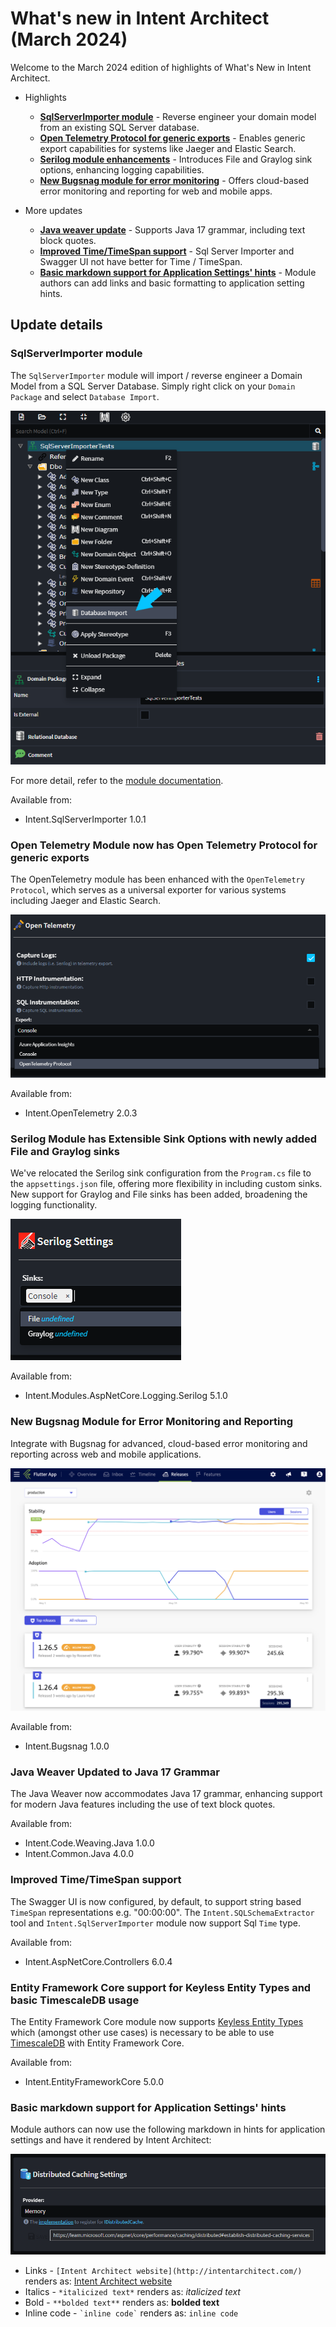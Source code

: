 # What's new in Intent Architect (March 2024)

Welcome to the March 2024 edition of highlights of What's New in Intent Architect.

- Highlights
  - **[SqlServerImporter module](#sqlserverimporter-module)** - Reverse engineer your domain model from an existing SQL Server database.
  - **[Open Telemetry Protocol for generic exports](#open-telemetry-module-now-has-open-telemetry-protocol-for-generic-exports)** - Enables generic export capabilities for systems like Jaeger and Elastic Search.
  - **[Serilog module enhancements](#serilog-module-has-extensible-sink-options-with-newly-added-file-and-graylog-sinks)** - Introduces File and Graylog sink options, enhancing logging capabilities.
  - **[New Bugsnag module for error monitoring](#new-bugsnag-module-for-error-monitoring-and-reporting)** - Offers cloud-based error monitoring and reporting for web and mobile apps.

- More updates
  - **[Java weaver update](#java-weaver-updated-to-java-17-grammar)** - Supports Java 17 grammar, including text block quotes.
  - **[Improved Time/TimeSpan support](#improved-timetimespan-support)** - Sql Server Importer and Swagger UI not have better for Time / TimeSpan.
  - **[Basic markdown support for Application Settings' hints](#basic-markdown-support-for-application-settings-hints)** - Module authors can add links and basic formatting to application setting hints.

## Update details

### SqlServerImporter module

The `SqlServerImporter` module will import / reverse engineer a Domain Model from a SQL Server Database. Simply right click on your `Domain Package` and select `Database Import`.

![Import database](images/database-import.png)

For more detail, refer to the [module documentation](https://github.com/IntentArchitect/Intent.Modules.NET/blob/master/Modules/Intent.Modules.SqlServerImporter/README.md).

Available from:

- Intent.SqlServerImporter 1.0.1

### Open Telemetry Module now has Open Telemetry Protocol for generic exports

The OpenTelemetry module has been enhanced with the `OpenTelemetry Protocol`, which serves as a universal exporter for various systems including Jaeger and Elastic Search.

![Open Telemetry Options](images/open-telemetry-options.png)

Available from:

- Intent.OpenTelemetry 2.0.3

### Serilog Module has Extensible Sink Options with newly added File and Graylog sinks

We've relocated the Serilog sink configuration from the `Program.cs` file to the `appsettings.json` file, offering more flexibility in including custom sinks. New support for Graylog and File sinks has been added, broadening the logging functionality.

![Serilog sink options](images/serilog-graylog.png)

Available from:

- Intent.Modules.AspNetCore.Logging.Serilog 5.1.0

### New Bugsnag Module for Error Monitoring and Reporting

Integrate with Bugsnag for advanced, cloud-based error monitoring and reporting across web and mobile applications.

![Bugsnag UI Sample](images/bugsnag-ui-sample.png)

Available from:

- Intent.Bugsnag 1.0.0

### Java Weaver Updated to Java 17 Grammar

The Java Weaver now accommodates Java 17 grammar, enhancing support for modern Java features including the use of text block quotes.

Available from:

- Intent.Code.Weaving.Java 1.0.0
- Intent.Common.Java 4.0.0

### Improved Time/TimeSpan support

The Swagger UI is now configured, by default, to support string based `TimeSpan` representations e.g. "00:00:00".
The `Intent.SQLSchemaExtractor` tool and `Intent.SqlServerImporter` module now support Sql `Time` type.

Available from:

- Intent.AspNetCore.Controllers 6.0.4

### Entity Framework Core support for Keyless Entity Types and basic TimescaleDB usage

The Entity Framework Core module now supports [Keyless Entity Types](https://learn.microsoft.com/ef/core/modeling/keyless-entity-types) which (amongst other use cases) is necessary to be able to use [TimescaleDB](https://www.timescale.com/) with Entity Framework Core.

Available from:

- Intent.EntityFrameworkCore 5.0.0

### Basic markdown support for Application Settings' hints

Module authors can now use the following markdown in hints for application settings and have it rendered by Intent Architect:

![Basic markdown support for hints on the Application Settings](images/basic-markdown-support-for-application-setting-hints.png)

- Links - `[Intent Architect website](http://intentarchitect.com/)` renders as: [Intent Architect website](http://intentarchitect.com/)
- Italics - `*italicized text*` renders as: *italicized text*
- Bold - `**bolded text**` renders as: **bolded text**
- Inline code - `` `inline code` `` renders as: `inline code`

